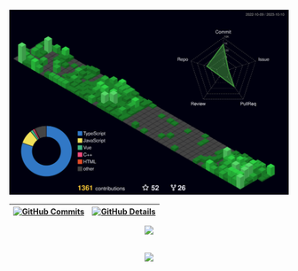 


  ![Status](./profile-3d-contrib/profile-night-green.svg)
  

  
 | [![GitHub Commits](http://github-profile-summary-cards.vercel.app/api/cards/productive-time?username=LabuPaim&theme=dracula&utcOffset=-3)](https://github.com/LabuPaim/github-profile-summary-cards) | [![GitHub Details](http://github-profile-summary-cards.vercel.app/api/cards/profile-details?username=LabuPaim&theme=dracula)](https://github.com/LabuPaim/github-profile-summary-cards) |  
 | ----------- | ----------- |


 
  <div align="center" >
<a href="https://skillicons.dev"   >
  <img src="https://skillicons.dev/icons?i=git,vscode,javascript,typescript,css,html,react,next,tailwind,sass,nodejs,express,nest,vue,docker,figma,github,jest,materialui,linux,postman,styledcomponents,vercel,vite,bootstrap,mongodb,postgres,discord,linkedin,instagram" />
</a>
  <br />

  </div>

 
##
   <div align="center" >
     <img src="https://github-profile-trophy.vercel.app/?username=LabuPaim&row=1&column=6&theme=dracula&margin-w=15&margin-h=15"/>
  </div>
  
 






 
  
  

  



